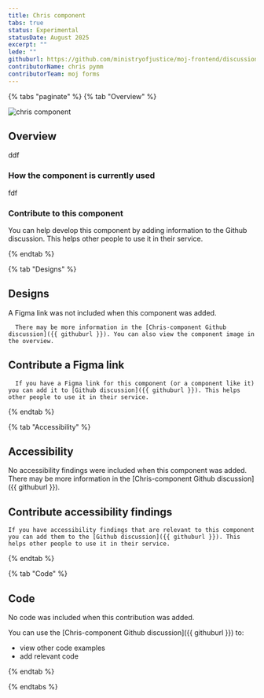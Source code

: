 ```yaml
---
title: Chris component
tabs: true
status: Experimental
statusDate: August 2025
excerpt: ""
lede: ""
githuburl: https://github.com/ministryofjustice/moj-frontend/discussions/xxx
contributorName: chris pymm
contributorTeam: moj forms
---
```


{% tabs "paginate" %}
{% tab "Overview" %}

<div class="img-container">
  <img src="/assets/images/submission-1754555555945/Screenshot-2025-04-02-at-22.59.16.png" alt="chris component" />
</div>

## Overview
ddf

### How the component is currently used

fdf

### Contribute to this component
You can help develop this component by adding information to the Github discussion. This helps other people to use it in their service.

{% endtab %}

{% tab "Designs" %}

## Designs

A Figma link was not included when this component was added.

      There may be more information in the [Chris-component Github discussion]({{ githuburl }}). You can also view the component image in the overview.

## Contribute a Figma link

      If you have a Figma link for this component (or a component like it) you can add it to [Github discussion]({{ githuburl }}). This helps other people to use it in their service.

{% endtab %}

{% tab "Accessibility" %}

## Accessibility

No accessibility findings were included when this component was added. There may be more information in the [Chris-component Github discussion]({{ githuburl }}).
## Contribute accessibility findings

    If you have accessibility findings that are relevant to this component you can add them to the [Github discussion]({{ githuburl }}). This helps other people to use it in their service.

{% endtab %}

{% tab "Code" %}

## Code

No code was included when this contribution was added.

You can use the [Chris-component Github discussion]({{ githuburl }}) to:

* view other code examples
* add relevant code

{% endtab %}

{% endtabs %}
